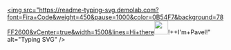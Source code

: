 <a href="https://github.com/Pablopicasso74/Portfolio"><img src="https://readme-typing-svg.demolab.com?font=Fira+Code&weight=450&pause=1000&color=0B54F7&background=78FF2600&vCenter=true&width=1500&lines=Hi+there<img src="https://github.com/blackcater/blackcater/raw/main/images/Hi.gif" height="32"/>!++I'm+Pavel!" alt="Typing SVG" /></a>




